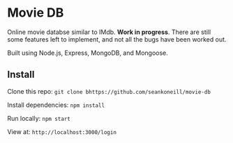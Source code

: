 Movie DB
=

Online movie databse similar to IMdb. **Work in progress**. There are still some features left to implement, and not all the bugs have been worked out.

Built using Node.js, Express, MongoDB, and Mongoose.

Install
-

Clone this repo: `git clone bhttps://github.com/seankoneill/movie-db`

Install dependencies: `npm install`

Run locally: `npm start`

View at: `http://localhost:3000/login`
